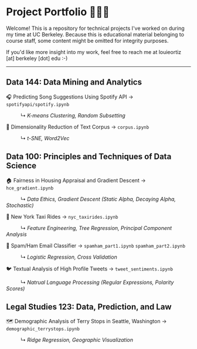 # Project Portfolio 👨🏽‍💻
Welcome! This is a repository for technical projects I've worked on during my time at UC Berkeley. Because this is educational material belonging to course staff, some content might be omitted for integrity purposes.

If you'd like more insight into my work, feel free to reach me at louieortiz [at] berkeley [dot] edu :-)

---

## Data 144: Data Mining and Analytics

🎧 Predicting Song Suggestions Using Spotify API → `spotifyapi/spotify.ipynb` 

          ↳ _K-means Clustering, Random Subsetting_

📜 Dimensionality Reduction of Text Corpus → `corpus.ipynb` 

          ↳ _t-SNE, Word2Vec_

## Data 100: Principles and Techniques of Data Science

🏠 Fairness in Housing Appraisal and Gradient Descent → `hce_gradient.ipynb`

          ↳ _Data Ethics, Gradient Descent (Static Alpha, Decaying Alpha, Stochastic)_

🚕 New York Taxi Rides → `nyc_taxirides.ipynb`

          ↳ _Feature Engineering, Tree Regression, Principal Component Analysis_

📨 Spam/Ham Email Classifier → `spamham_part1.ipynb` `spamham_part2.ipynb`

          ↳ _Logistic Regression, Cross Validation_

🐦 Textual Analysis of High Profile Tweets → `tweet_sentiments.ipynb`

          ↳ _Natrual Language Processing (Regular Expressions, Polarity Scores)_

## Legal Studies 123: Data, Prediction, and Law

🗺 Demographic Analysis of Terry Stops in Seattle, Washington → `demographic_terrystops.ipynb`

          ↳ _Ridge Regression, Geographic Visualization_
